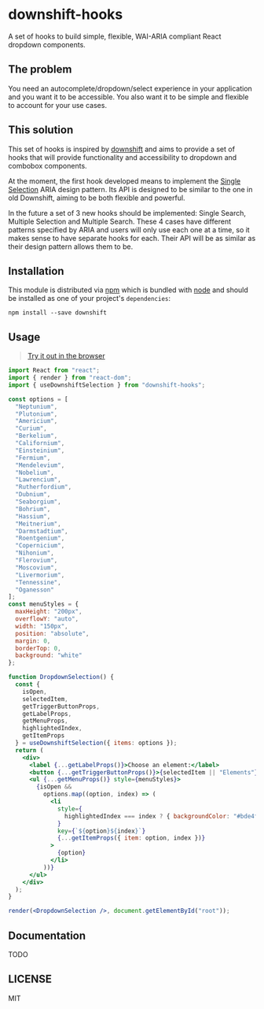 # downshift-hooks
A set of hooks to build simple, flexible, WAI-ARIA compliant React dropdown components.

## The problem
You need an autocomplete/dropdown/select experience in your application and you
want it to be accessible. You also want it to be simple and flexible to account
for your use cases.

## This solution
This set of hooks is inspired by [downshift][downshift]
and aims to provide a set of hooks that will provide functionality and accessibility
to dropdown and combobox components.

At the moment, the first hook developed means to implement the [Single Selection][single-selection] ARIA design pattern. Its API is
designed to be similar to the one in old Downshift, aiming to be both flexible and powerful.

In the future a set of 3 new hooks should be implemented: Single Search, Multiple Selection
and Multiple Search. These 4 cases have different patterns specified by ARIA and users will
only use each one at a time, so it makes sense to have separate hooks for each. Their API
will be as similar as their design pattern allows them to be.

## Installation

This module is distributed via [npm][npm] which is bundled with [node][node] and
should be installed as one of your project's `dependencies`:

```
npm install --save downshift
```

## Usage

> [Try it out in the browser](https://codesandbox.io/s/downshift-hooks-example-ew0em)

```jsx
import React from "react";
import { render } from "react-dom";
import { useDownshiftSelection } from "downshift-hooks";

const options = [
  "Neptunium",
  "Plutonium",
  "Americium",
  "Curium",
  "Berkelium",
  "Californium",
  "Einsteinium",
  "Fermium",
  "Mendelevium",
  "Nobelium",
  "Lawrencium",
  "Rutherfordium",
  "Dubnium",
  "Seaborgium",
  "Bohrium",
  "Hassium",
  "Meitnerium",
  "Darmstadtium",
  "Roentgenium",
  "Copernicium",
  "Nihonium",
  "Flerovium",
  "Moscovium",
  "Livermorium",
  "Tennessine",
  "Oganesson"
];
const menuStyles = {
  maxHeight: "200px",
  overflowY: "auto",
  width: "150px",
  position: "absolute",
  margin: 0,
  borderTop: 0,
  background: "white"
};

function DropdownSelection() {
  const {
    isOpen,
    selectedItem,
    getTriggerButtonProps,
    getLabelProps,
    getMenuProps,
    highlightedIndex,
    getItemProps
  } = useDownshiftSelection({ items: options });
  return (
    <div>
      <label {...getLabelProps()}>Choose an element:</label>
      <button {...getTriggerButtonProps()}>{selectedItem || "Elements"}</button>
      <ul {...getMenuProps()} style={menuStyles}>
        {isOpen &&
          options.map((option, index) => (
            <li
              style={
                highlightedIndex === index ? { backgroundColor: "#bde4ff" } : {}
              }
              key={`${option}${index}`}
              {...getItemProps({ item: option, index })}
            >
              {option}
            </li>
          ))}
      </ul>
    </div>
  );
}

render(<DropdownSelection />, document.getElementById("root"));
```

## Documentation

TODO

## LICENSE

MIT

[npm]: https://www.npmjs.com/
[node]: https://nodejs.org
[downshift]: https://github.com/downshift-js/downshift
[single-selection]: https://www.w3.org/TR/wai-aria-practices/examples/listbox/listbox-collapsible.html
